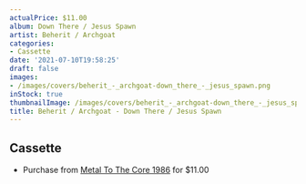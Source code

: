 ```yaml
---
actualPrice: $11.00
album: Down There / Jesus Spawn
artist: Beherit / Archgoat
categories:
- Cassette
date: '2021-07-10T19:58:25'
draft: false
images:
- /images/covers/beherit_-_archgoat-down_there_-_jesus_spawn.png
inStock: true
thumbnailImage: /images/covers/beherit_-_archgoat-down_there_-_jesus_spawn-thumb.png
title: Beherit / Archgoat - Down There / Jesus Spawn
---
```


## Cassette
* Purchase from [Metal To The Core 1986](https://metaltothecore1986.com/shop/beherit-archgoat-down-there-jesus-spawn-cassette/) for $11.00

